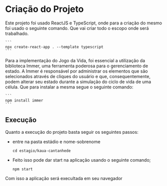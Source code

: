 # Criação do Projeto

Este projeto foi usado ReactJS e TypeScript, onde para a criação do mesmo foi usado o seguinte comando. Que vai criar todo o escopo onde será trabalhado.

    ```
    npx create-react-app . --template typescript 
    ```

Para a implementação do Jogo da Vida, foi essencial a utilização da biblioteca Immer, uma ferramenta poderosa para o gerenciamento de estado. A Immer é responsável por administrar os elementos que são selecionados através de cliques do usuário e que, consequentemente, podem alterar seu estado durante a simulação do ciclo de vida de uma célula.  Que para instalar a mesma segue o seguinte comando:

    ```
    npm install immer 
    ```

## Execução

Quanto a execução do projeto basta seguir os seguintes passos:

- entre na pasta estádio e nome-sobrenome
    ```
    cd estagio/kaua-cantanhede
    ```
- Feito isso pode dar start na aplicação usando o seguinte comando;
    ```
    npm start
    ```

Com isso a aplicação será execultada em seu navegador

